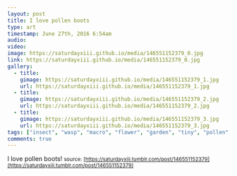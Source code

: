 ```yaml
---
layout: post
title: I love pollen boots
type: art
timestamp: June 27th, 2016 6:54am
audio: 
video: 
image: https://saturdayxiii.github.io/media/146551152379_0.jpg
link: https://saturdayxiii.github.io/media/146551152379_0.jpg
gallery:
  - title: 
    gimage: https://saturdayxiii.github.io/media/146551152379_1.jpg
    url: https://saturdayxiii.github.io/media/146551152379_1.jpg
  - title: 
    gimage: https://saturdayxiii.github.io/media/146551152379_2.jpg
    url: https://saturdayxiii.github.io/media/146551152379_2.jpg
  - title: 
    gimage: https://saturdayxiii.github.io/media/146551152379_3.jpg
    url: https://saturdayxiii.github.io/media/146551152379_3.jpg
tags: ["insect", "wasp", "macro", "flower", "garden", "tiny", "pollen", "photography", "art"]
comments: true
---
```

I love pollen boots!
<small>source: [https://saturdayxiii.tumblr.com/post/146551152379](https://saturdayxiii.tumblr.com/post/146551152379)</small>